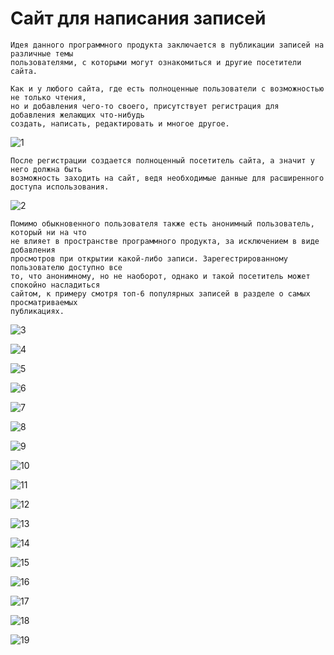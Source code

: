 # Сайт для написания записей

```
Идея данного программного продукта заключается в публикации записей на различные темы
пользователями, с которыми могут ознакомиться и другие посетители сайта.
```

```
Как и у любого сайта, где есть полноценные пользователи с возможностью не только чтения, 
но и добавления чего-то своего, присутствует регистрация для добавления желающих что-нибудь
создать, написать, редактировать и многое другое.
```

![1](https://github.com/thekarenovich/improved_web_page_psql/blob/master/asserts/1.png)    

```
После регистрации создается полноценный посетитель сайта, а значит у него должна быть
возможность заходить на сайт, ведя необходимые данные для расширенного доступа использования.
```

![2](https://github.com/thekarenovich/improved_web_page_psql/blob/master/asserts/2.png) 

```
Помимо обыкновенного пользователя также есть анонимный пользователь, который ни на что 
не влияет в пространстве программного продукта, за исключением в виде добавления 
просмотров при открытии какой-либо записи. Зарегестрированному пользователю доступно все
то, что анонимному, но не наоборот, однако и такой посетитель может спокойно насладиться
сайтом, к примеру смотря топ-6 популярных записей в разделе о самых просматриваемых 
публикациях.
```

![3](https://github.com/thekarenovich/improved_web_page_psql/blob/master/asserts/3.png) 

![4](https://github.com/thekarenovich/improved_web_page_psql/blob/master/asserts/4.png) 

![5](https://github.com/thekarenovich/improved_web_page_psql/blob/master/asserts/5.png) 

![6](https://github.com/thekarenovich/improved_web_page_psql/blob/master/asserts/6.png) 

![7](https://github.com/thekarenovich/improved_web_page_psql/blob/master/asserts/7.png) 

![8](https://github.com/thekarenovich/improved_web_page_psql/blob/master/asserts/8.png) 

![9](https://github.com/thekarenovich/improved_web_page_psql/blob/master/asserts/9.png) 

![10](https://github.com/thekarenovich/improved_web_page_psql/blob/master/asserts/10.png) 

![11](https://github.com/thekarenovich/improved_web_page_psql/blob/master/asserts/11.png) 

![12](https://github.com/thekarenovich/improved_web_page_psql/blob/master/asserts/12.png)    

![13](https://github.com/thekarenovich/improved_web_page_psql/blob/master/asserts/13.png) 

![14](https://github.com/thekarenovich/improved_web_page_psql/blob/master/asserts/14.png) 

![15](https://github.com/thekarenovich/improved_web_page_psql/blob/master/asserts/15.png) 

![16](https://github.com/thekarenovich/improved_web_page_psql/blob/master/asserts/16.png) 

![17](https://github.com/thekarenovich/improved_web_page_psql/blob/master/asserts/17.png) 

![18](https://github.com/thekarenovich/improved_web_page_psql/blob/master/asserts/18.png) 

![19](https://github.com/thekarenovich/improved_web_page_psql/blob/master/asserts/19.png) 
